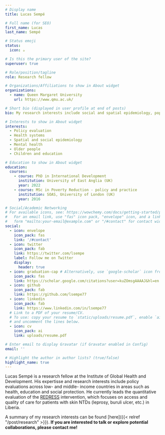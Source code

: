 ```yaml
---
# Display name
title: Lucas Sempé

# Full name (for SEO)
first_name: Lucas
last_name: Sempé

# Status emoji
status:
  icon: ☕️

# Is this the primary user of the site?
superuser: true

# Role/position/tagline
role: Research fellow

# Organizations/Affiliations to show in About widget
organizations:
  - name: Queen Margaret University
    url: https://www.qmu.ac.uk/

# Short bio (displayed in user profile at end of posts)
bio: My research interests include social and spatial epidemiology, population health, socio determinants of health and education. I study those areas from a policy design and evaluation perspective.

# Interests to show in About widget
interests:
  - Policy evaluation
  - Health systems
  - Spatial and social epidemiology
  - Mental health
  - Older people
  - Children and education

# Education to show in About widget
education:
  courses:
    - course: PhD in International Development
      institution: University of East Anglia (UK)
      year: 2022
    - course: MSc in Poverty Reduction - policy and practice
      institution: SOAS, University of London (UK)
      year: 2016

# Social/Academic Networking
# For available icons, see: https://wowchemy.com/docs/getting-started/page-builder/#icons
#   For an email link, use "fas" icon pack, "envelope" icon, and a link in the
#   form "mailto:your-email@example.com" or "/#contact" for contact widget.
social:
  - icon: envelope
    icon_pack: fas
    link: '/#contact'
  - icon: twitter
    icon_pack: fab
    link: https://twitter.com/lsempe
    label: Follow me on Twitter
    display:
      header: true
  - icon: graduation-cap # Alternatively, use `google-scholar` icon from `ai` icon pack
    icon_pack: fas
    link: https://scholar.google.com/citations?user=kuZOmsgAAAAJ&hl=en
  - icon: github
    icon_pack: fab
    link: https://github.com/lsempe77
  - icon: linkedin
    icon_pack: fab
    link: https://www.linkedin.com/in/lsempe77
  # Link to a PDF of your resume/CV.
  # To use: copy your resume to `static/uploads/resume.pdf`, enable `ai` icons in `params.yaml`,
  # and uncomment the lines below.
  - icon: cv
    icon_pack: ai
    link: uploads/resume.pdf

# Enter email to display Gravatar (if Gravatar enabled in Config)
email: ''

# Highlight the author in author lists? (true/false)
highlight_name: true
---
```


Lucas Sempé is a research fellow at the Institute of Global Health and Development. His expertisse and research interests include policy evaluations across low- and middle- income countries in areas such as health, education and social protection. He currently leads the quantitative evaluation of the [REDRESS](https://www.redressliberia.org/) intervention, which focuses on access and quality of care for patients with skin NTDs (leprosy, buruli ulcer, etc.) in Liberia.

A summary of my research interests can be found [here]({{< relref "/post/research" >}}). **If you are interested to talk or explore potential collaborations, please contact me!**
